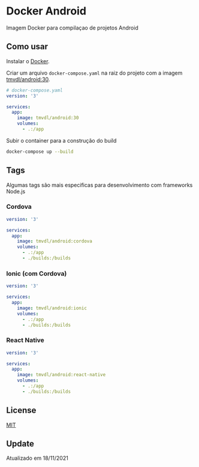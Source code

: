 # Docker Android

Imagem Docker para compilaçao de projetos Android

## Como usar

Instalar o [Docker](https://docs.docker.com/engine/install/).

Criar um arquivo `docker-compose.yaml` na raiz do projeto com a imagem [tmvdl/android:30](https://hub.docker.com/r/tmvdl/android).

```yaml
# docker-compose.yaml
version: '3'

services:
  app:
    image: tmvdl/android:30
    volumes:
      - .:/app
```

Subir o container para a construção do build

```bash
docker-compose up --build
```

## Tags

Algumas tags são mais especificas para desenvolvimento com frameworks Node.js

### Cordova

```yaml
version: '3'

services:
  app:
    image: tmvdl/android:cordova
    volumes:
      - .:/app
      - ./builds:/builds
```

### Ionic (com Cordova)

```yaml
version: '3'

services:
  app:
    image: tmvdl/android:ionic
    volumes:
      - .:/app
      - ./builds:/builds
```

### React Native

```yaml
version: '3'

services:
  app:
    image: tmvdl/android:react-native
    volumes:
      - .:/app
      - ./builds:/builds
```

## License

[MIT](LICENSE)

## Update

Atualizado em 18/11/2021
